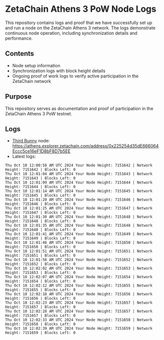 # ZetaChain Athens 3 PoW Node Logs
This repository contains logs and proof that we have successfully set up and run a node on the ZetaChain Athens 3 network. The logs demonstrate continuous node operation, including synchronization details and performance.

## Contents
- Node setup information
- Synchronization logs with block height details
- Ongoing proof of work logs to verify active participation in the ZetaChain network

## Purpose
This repository serves as documentation and proof of participation in the ZetaChain Athens 3 PoW testnet.

## Logs

- [Third Bunny](https://thirdbunny.xyz/) node: https://athens.explorer.zetachain.com/address/0x225254d35dE666064Eccc5ce16eF1D8bF8D7b5EE
- Latest logs:
```
Thu Oct 10 12:00:58 AM UTC 2024 Your Node Height: 7151642 | Network Height: 7151642 | Blocks Left: 0
Thu Oct 10 12:01:04 AM UTC 2024 Your Node Height: 7151643 | Network Height: 7151643 | Blocks Left: 0
Thu Oct 10 12:01:09 AM UTC 2024 Your Node Height: 7151644 | Network Height: 7151644 | Blocks Left: 0
Thu Oct 10 12:01:14 AM UTC 2024 Your Node Height: 7151645 | Network Height: 7151645 | Blocks Left: 0
Thu Oct 10 12:01:20 AM UTC 2024 Your Node Height: 7151646 | Network Height: 7151646 | Blocks Left: 0
Thu Oct 10 12:01:25 AM UTC 2024 Your Node Height: 7151647 | Network Height: 7151647 | Blocks Left: 0
Thu Oct 10 12:01:30 AM UTC 2024 Your Node Height: 7151648 | Network Height: 7151648 | Blocks Left: 0
Thu Oct 10 12:01:35 AM UTC 2024 Your Node Height: 7151648 | Network Height: 7151648 | Blocks Left: 0
Thu Oct 10 12:01:41 AM UTC 2024 Your Node Height: 7151649 | Network Height: 7151649 | Blocks Left: 0
Thu Oct 10 12:01:46 AM UTC 2024 Your Node Height: 7151650 | Network Height: 7151650 | Blocks Left: 0
Thu Oct 10 12:01:51 AM UTC 2024 Your Node Height: 7151651 | Network Height: 7151651 | Blocks Left: 0
Thu Oct 10 12:01:56 AM UTC 2024 Your Node Height: 7151652 | Network Height: 7151652 | Blocks Left: 0
Thu Oct 10 12:02:02 AM UTC 2024 Your Node Height: 7151653 | Network Height: 7151653 | Blocks Left: 0
Thu Oct 10 12:02:07 AM UTC 2024 Your Node Height: 7151654 | Network Height: 7151654 | Blocks Left: 0
Thu Oct 10 12:02:12 AM UTC 2024 Your Node Height: 7151655 | Network Height: 7151655 | Blocks Left: 0
Thu Oct 10 12:02:18 AM UTC 2024 Your Node Height: 7151656 | Network Height: 7151656 | Blocks Left: 0
Thu Oct 10 12:02:23 AM UTC 2024 Your Node Height: 7151657 | Network Height: 7151657 | Blocks Left: 0
Thu Oct 10 12:02:28 AM UTC 2024 Your Node Height: 7151657 | Network Height: 7151657 | Blocks Left: 0
Thu Oct 10 12:02:33 AM UTC 2024 Your Node Height: 7151658 | Network Height: 7151658 | Blocks Left: 0
Thu Oct 10 12:02:39 AM UTC 2024 Your Node Height: 7151659 | Network Height: 7151659 | Blocks Left: 0
```
